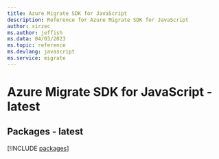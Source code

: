 ```yaml
---
title: Azure Migrate SDK for JavaScript
description: Reference for Azure Migrate SDK for JavaScript
author: xirzec
ms.author: jeffish
ms.data: 04/03/2023
ms.topic: reference
ms.devlang: javascript
ms.service: migrate
---
```

# Azure Migrate SDK for JavaScript - latest
## Packages - latest
[!INCLUDE [packages](migrate-index.md)]